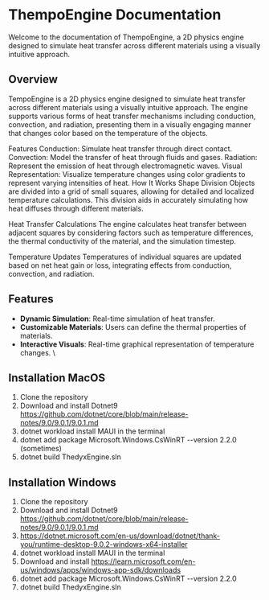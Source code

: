 # ThempoEngine Documentation

Welcome to the documentation of ThempoEngine, a 2D physics engine designed to simulate heat transfer across different materials using a visually intuitive approach.

## Overview

TempoEngine is a 2D physics engine designed to simulate heat transfer across different materials using a visually intuitive approach. 
The engine supports various forms of heat transfer mechanisms including conduction, convection, and radiation, 
presenting them in a visually engaging manner that changes color based on the temperature of the objects.

Features
Conduction: Simulate heat transfer through direct contact.
Convection: Model the transfer of heat through fluids and gases.
Radiation: Represent the emission of heat through electromagnetic waves.
Visual Representation: Visualize temperature changes using color gradients to represent varying intensities of heat.
How It Works
Shape Division
Objects are divided into a grid of small squares, allowing for detailed and localized temperature calculations. 
This division aids in accurately simulating how heat diffuses through different materials.

Heat Transfer Calculations
The engine calculates heat transfer between adjacent squares by considering factors such as temperature differences, 
the thermal conductivity of the material, and the simulation timestep.

Temperature Updates
Temperatures of individual squares are updated based on net heat gain or loss, integrating effects from conduction, convection, and radiation.

## Features

- **Dynamic Simulation**: Real-time simulation of heat transfer.
- **Customizable Materials**: Users can define the thermal properties of materials.
- **Interactive Visuals**: Real-time graphical representation of temperature changes.
\

## Installation MacOS
1) Clone the repository
2) Download and install Dotnet9 https://github.com/dotnet/core/blob/main/release-notes/9.0/9.0.1/9.0.1.md
3) dotnet workload install MAUI in the terminal
4) dotnet add package Microsoft.Windows.CsWinRT --version 2.2.0 (sometimes)
5) dotnet build ThedyxEngine.sln

## Installation Windows
1) Clone the repository
2) Download and install Dotnet9 https://github.com/dotnet/core/blob/main/release-notes/9.0/9.0.1/9.0.1.md
3) https://dotnet.microsoft.com/en-us/download/dotnet/thank-you/runtime-desktop-9.0.2-windows-x64-installer
4) dotnet workload install MAUI in the terminal
5) Download and install https://learn.microsoft.com/en-us/windows/apps/windows-app-sdk/downloads
6) dotnet add package Microsoft.Windows.CsWinRT --version 2.2.0
7) dotnet build ThedyxEngine.sln
